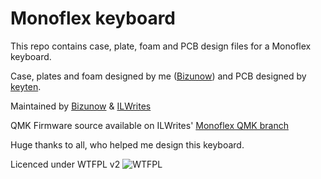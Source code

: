 # Monoflex keyboard

This repo contains case, plate, foam and PCB  design files for a Monoflex keyboard.

Case, plates and foam designed by me ([Bizunow](https://github.com/Bizunow)) and PCB designed by [keyten](https://github.com/KeyTen1).

Maintained by [Bizunow](https://github.com/Bizunow) & [ILWrites](https://github.com/pikeeb)

QMK Firmware source available on ILWrites' [Monoflex QMK branch](https://github.com/PiKeeb/qmk_firmware/tree/monoflex/keyboards/monoflex60)

Huge thanks to all, who helped me design this keyboard.

Licenced under WTFPL v2
![WTFPL](http://www.wtfpl.net/wp-content/uploads/2012/12/wtfpl-badge-2.png)
